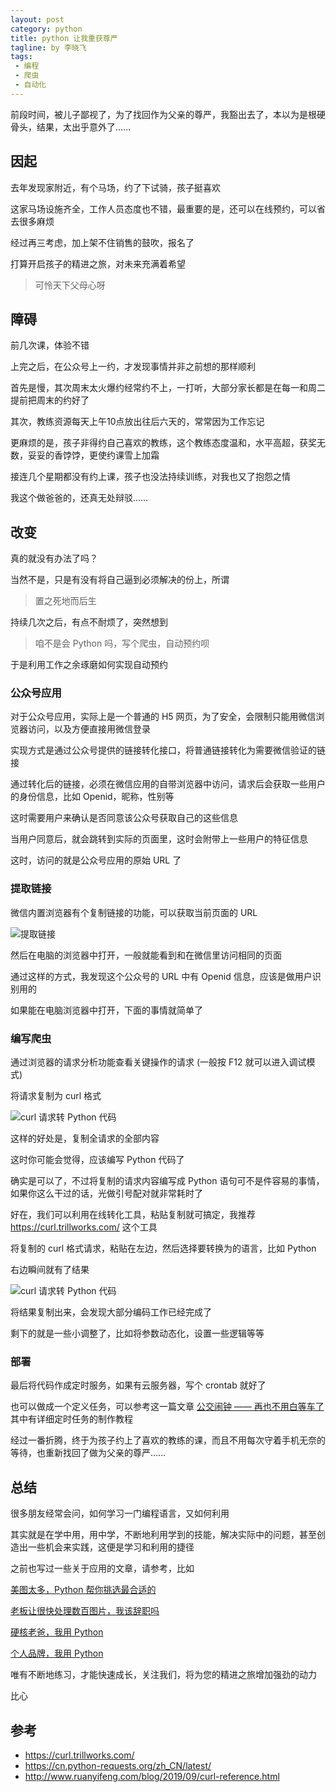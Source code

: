 ```yaml
---
layout: post
category: python
title: python 让我重获尊严
tagline: by 李晓飞
tags:
 - 编程
 - 爬虫
 - 自动化
---
```


前段时间，被儿子鄙视了，为了找回作为父亲的尊严，我豁出去了，本以为是根硬骨头，结果，太出乎意外了……

## 因起

去年发现家附近，有个马场，约了下试骑，孩子挺喜欢

这家马场设施齐全，工作人员态度也不错，最重要的是，还可以在线预约，可以省去很多麻烦

经过再三考虑，加上架不住销售的鼓吹，报名了

打算开启孩子的精进之旅，对未来充满着希望

> 可怜天下父母心呀

## 障碍

前几次课，体验不错

上完之后，在公众号上一约，才发现事情并非之前想的那样顺利

首先是慢，其次周末太火爆约经常约不上，一打听，大部分家长都是在每一和周二提前把周末的约好了

其次，教练资源每天上午10点放出往后六天的，常常因为工作忘记

更麻烦的是，孩子非得约自己喜欢的教练，这个教练态度温和，水平高超，获奖无数，妥妥的香饽饽，更使约课雪上加霜

接连几个星期都没有约上课，孩子也没法持续训练，对我也又了抱怨之情

我这个做爸爸的，还真无处辩驳……

## 改变

真的就没有办法了吗？

当然不是，只是有没有将自己逼到必须解决的份上，所谓

> 置之死地而后生

持续几次之后，有点不耐烦了，突然想到

> 咱不是会 Python 吗，写个爬虫，自动预约呗

于是利用工作之余琢磨如何实现自动预约

### 公众号应用

对于公众号应用，实际上是一个普通的 H5 网页，为了安全，会限制只能用微信浏览器访问，以及方便直接用微信登录

实现方式是通过公众号提供的链接转化接口，将普通链接转化为需要微信验证的链接

通过转化后的链接，必须在微信应用的自带浏览器中访问，请求后会获取一些用户的身份信息，比如 Openid，昵称，性别等

这时需要用户来确认是否同意该公众号获取自己的这些信息

当用户同意后，就会跳转到实际的页面里，这时会附带上一些用户的特征信息

这时，访问的就是公众号应用的原始 URL 了

### 提取链接

微信内置浏览器有个复制链接的功能，可以获取当前页面的 URL

![提取链接](http://www.justdopython.com/assets/images/2021/03/house/03.jpg)

然后在电脑的浏览器中打开，一般就能看到和在微信里访问相同的页面

通过这样的方式，我发现这个公众号的 URL 中有 Openid 信息，应该是做用户识别用的

如果能在电脑浏览器中打开，下面的事情就简单了

### 编写爬虫

通过浏览器的请求分析功能查看关键操作的请求 (一般按 F12 就可以进入调试模式)

将请求复制为 curl 格式

![curl 请求转 Python 代码](http://www.justdopython.com/assets/images/2021/03/house/01.jpg)

这样的好处是，复制全请求的全部内容

这时你可能会觉得，应该编写 Python 代码了

确实是可以了，不过将复制的请求内容编写成 Python 语句可不是件容易的事情，如果你这么干过的话，光做引号配对就非常耗时了

好在，我们可以利用在线转化工具，粘贴复制就可搞定，我推荐 https://curl.trillworks.com/ 这个工具

将复制的 curl 格式请求，粘贴在左边，然后选择要转换为的语言，比如 Python

右边瞬间就有了结果

![curl 请求转 Python 代码](http://www.justdopython.com/assets/images/2021/03/house/02.jpg)

将结果复制出来，会发现大部分编码工作已经完成了

剩下的就是一些小调整了，比如将参数动态化，设置一些逻辑等等

### 部署

最后将代码作成定时服务，如果有云服务器，写个 crontab 就好了

也可以做成一个定义任务，可以参考这一篇文章 [公交闹钟 —— 再也不用白等车了](https://mp.weixin.qq.com/s/3mz-FbB_ReD6M2b6RVSZTw) 其中有详细定时任务的制作教程

经过一番折腾，终于为孩子约上了喜欢的教练的课，而且不用每次守着手机无奈的等待，也重新找回了做为父亲的尊严……

## 总结

很多朋友经常会问，如何学习一门编程语言，又如何利用

其实就是在学中用，用中学，不断地利用学到的技能，解决实际中的问题，甚至创造出一些机会来实践，这便是学习和利用的捷径

之前也写过一些关于应用的文章，请参考，比如

[美图太多，Python 帮你挑选最合适的](https://mp.weixin.qq.com/s/8aai1diD3t0OEUKrLewoUw)

[老板让很快处理数百图片，我该辞职吗](https://mp.weixin.qq.com/s/1h1bh4XtcbkJVOssqt0oNQ)

[硬核老爸，我用 Python](https://mp.weixin.qq.com/s/czcGKk6RTrZVi6-KRUAR0w)

[个人品牌，我用 Python](https://mp.weixin.qq.com/s/JctQudPP1XwepsHqmFmgeg)

唯有不断地练习，才能快速成长，关注我们，将为您的精进之旅增加强劲的动力

比心

## 参考

- https://curl.trillworks.com/
- https://cn.python-requests.org/zh_CN/latest/
- http://www.ruanyifeng.com/blog/2019/09/curl-reference.html
